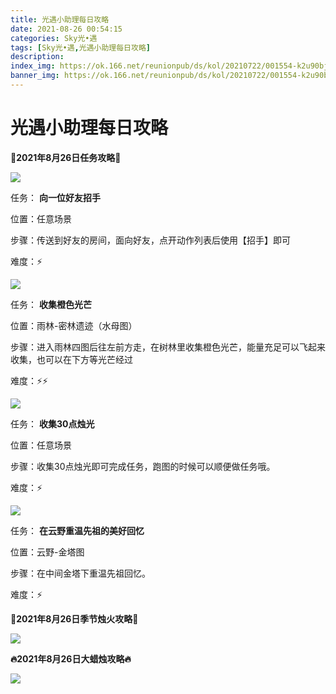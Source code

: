 ```yaml
---
title: 光遇小助理每日攻略
date: 2021-08-26 00:54:15
categories: Sky光•遇
tags: [Sky光•遇,光遇小助理每日攻略]
description: 
index_img: https://ok.166.net/reunionpub/ds/kol/20210722/001554-k2u90bj7ay.png?imageView&thumbnail=600x0&type=jpg
banner_img: https://ok.166.net/reunionpub/ds/kol/20210722/001554-k2u90bj7ay.png?imageView&thumbnail=600x0&type=jpg
---
```

# 光遇小助理每日攻略
  

**👑2021年8月26日任务攻略👑**

![](https://ok.166.net/reunionpub/ds/kol/20210826/001007-bkw0tylzgo.png)

任务： **向一位好友招手**

位置：任意场景

步骤：传送到好友的房间，面向好友，点开动作列表后使用【招手】即可

难度：⚡

  

![](https://ok.166.net/reunionpub/ds/kol/20210826/001517-5u1csdr98a.png)

任务： **收集橙色光芒**

位置：雨林-密林遗迹（水母图）

步骤：进入雨林四图后往左前方走，在树林里收集橙色光芒，能量充足可以飞起来收集，也可以在下方等光芒经过

难度：⚡⚡

![](https://ok.166.net/reunionpub/ds/kol/20210826/001603-2uktsgcf9y.png)

任务： **收集30点烛光**

位置：任意场景

步骤：收集30点烛光即可完成任务，跑图的时候可以顺便做任务哦。

难度：⚡

  

![](https://ok.166.net/reunionpub/ds/kol/20210826/001656-8y0us7opmk.png)

任务： **在云野重温先祖的美好回忆**  

位置：云野-金塔图

步骤：在中间金塔下重温先祖回忆。

难度：⚡

  

 **🌹2021年8月26日季节烛火攻略🌹**

![](https://ok.166.net/reunionpub/ds/kol/20210826/000541-ovcajqfst6.png)

  

  

 **🔥2021年8月26日大蜡烛攻略🔥**

![](https://ok.166.net/reunionpub/ds/kol/20210826/000500-nsb7iswr26.png)

  

